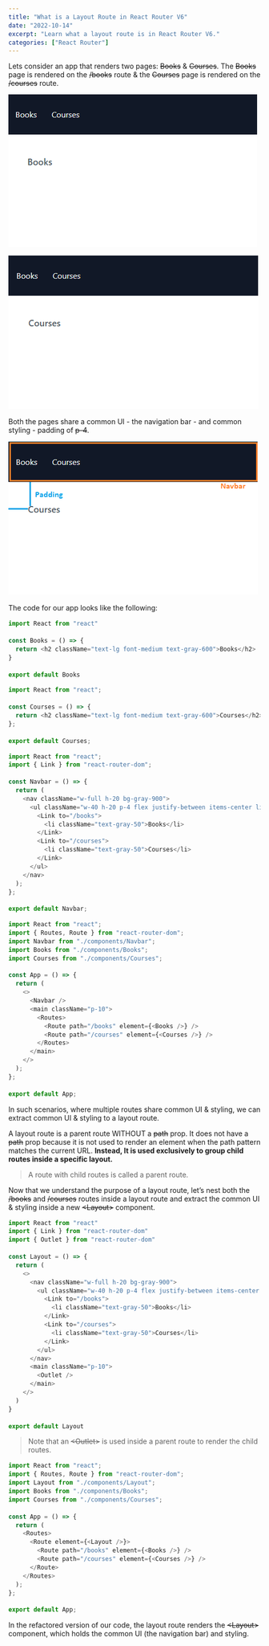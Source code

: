```yaml
---
title: "What is a Layout Route in React Router V6"
date: "2022-10-14"
excerpt: "Learn what a layout route is in React Router V6."
categories: ["React Router"]
---
```


Lets consider an app that renders two pages: ~~Books~~ & ~~Courses~~. The ~~Books~~ page is rendered on the ~~/books~~ route & the ~~Courses~~ page is rendered on the ~~/courses~~ route.

![Books Page](../images/layoutRoute/books.png)

![Courses Page](../images/layoutRoute/courses.png)

Both the pages share a common UI - the navigation bar - and common styling - padding of ~~p-4~~.

![Common UI](../images/layoutRoute/commonUi.png)

The code for our app looks like the following:

```js:title=src/components/Books.js {numberLines}
import React from "react"

const Books = () => {
  return <h2 className="text-lg font-medium text-gray-600">Books</h2>
}

export default Books
```

```js:title=src/components/Courses.js {numberLines}
import React from "react";

const Courses = () => {
  return <h2 className="text-lg font-medium text-gray-600">Courses</h2>;
};

export default Courses;
```

```js:title=src/components/Navbar.js {numberLines}
import React from "react";
import { Link } from "react-router-dom";

const Navbar = () => {
  return (
    <nav className="w-full h-20 bg-gray-900">
      <ul className="w-40 h-20 p-4 flex justify-between items-center list-none">
        <Link to="/books">
          <li className="text-gray-50">Books</li>
        </Link>
        <Link to="/courses">
          <li className="text-gray-50">Courses</li>
        </Link>
      </ul>
    </nav>
  );
};

export default Navbar;
```

```js:title=src/App.js {numberLines}
import React from "react";
import { Routes, Route } from "react-router-dom";
import Navbar from "./components/Navbar";
import Books from "./components/Books";
import Courses from "./components/Courses";

const App = () => {
  return (
    <>
      <Navbar />
      <main className="p-10">
        <Routes>
          <Route path="/books" element={<Books />} />
          <Route path="/courses" element={<Courses />} />
        </Routes>
      </main>
    </>
  );
};

export default App;
```

In such scenarios, where multiple routes share common UI & styling, we can extract common UI & styling to a layout route.

A layout route is a parent route WITHOUT a ~~path~~ prop. It does not have a ~~path~~ prop because it is not used to render an element when the path pattern matches the current URL. **Instead, It is used exclusively to group child routes inside a specific layout.**

> A route with child routes is called a parent route.

Now that we understand the purpose of a layout route, let’s nest both the ~~/books~~ and ~~/courses~~ routes inside a layout route and extract the common UI & styling inside a new ~~\<Layout>~~ component.

```js:title=src/components/Layout.js {numberLines, 19-19}
import React from "react"
import { Link } from "react-router-dom"
import { Outlet } from "react-router-dom"

const Layout = () => {
  return (
    <>
      <nav className="w-full h-20 bg-gray-900">
        <ul className="w-40 h-20 p-4 flex justify-between items-center list-none">
          <Link to="/books">
            <li className="text-gray-50">Books</li>
          </Link>
          <Link to="/courses">
            <li className="text-gray-50">Courses</li>
          </Link>
        </ul>
      </nav>
      <main className="p-10">
        <Outlet />
      </main>
    </>
  )
}

export default Layout
```

> Note that an ~~\<Outlet>~~ is used inside a parent route to render the child routes.

```js:title=src/App.js {numberLines, 10-10, 13-13}
import React from "react";
import { Routes, Route } from "react-router-dom";
import Layout from "./components/Layout";
import Books from "./components/Books";
import Courses from "./components/Courses";

const App = () => {
  return (
    <Routes>
      <Route element={<Layout />}>
        <Route path="/books" element={<Books />} />
        <Route path="/courses" element={<Courses />} />
      </Route>
    </Routes>
  );
};

export default App;
```

In the refactored version of our code, the layout route renders the ~~\<Layout>~~ component, which holds the common UI (the navigation bar) and styling.
